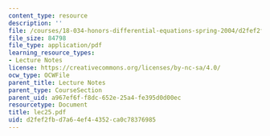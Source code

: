 ```yaml
---
content_type: resource
description: ''
file: /courses/18-034-honors-differential-equations-spring-2004/d2fef2fbd7a64ef44352ca0c78376985_lec25.pdf
file_size: 84798
file_type: application/pdf
learning_resource_types:
- Lecture Notes
license: https://creativecommons.org/licenses/by-nc-sa/4.0/
ocw_type: OCWFile
parent_title: Lecture Notes
parent_type: CourseSection
parent_uid: a967ef6f-f8dc-652e-25a4-fe395d0d00ec
resourcetype: Document
title: lec25.pdf
uid: d2fef2fb-d7a6-4ef4-4352-ca0c78376985
---
```

